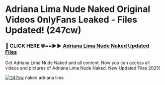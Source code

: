 # Adriana Lima Nude Naked Original Videos 0nlyFans Leaked - Files Updated! (247cw)

<h3>🔴 CLICK HERE 🌐==►► <a href="https://tinyurl.com/yckcrads" rel="nofollow">Adriana Lima Nude Naked Updated Files</a></h3>

Get Adriana Lima Nude Naked and all content. Now you can access all videos and pictures of Adriana Lima Nude Naked. New Updated Files 2025!

[![247cw](https://i.imgur.com/hpKpOFt.gif)](https://tinyurl.com/yckcrads)
naked adriana lima